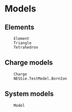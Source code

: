 # Models

## Elements
```@docs
    Element
    Triangle
    Tetrahedron
```

## Charge models
```@docs
    Charge
    NESSie.TestModel.BornIon
```

## System models
```@docs
    Model
```
